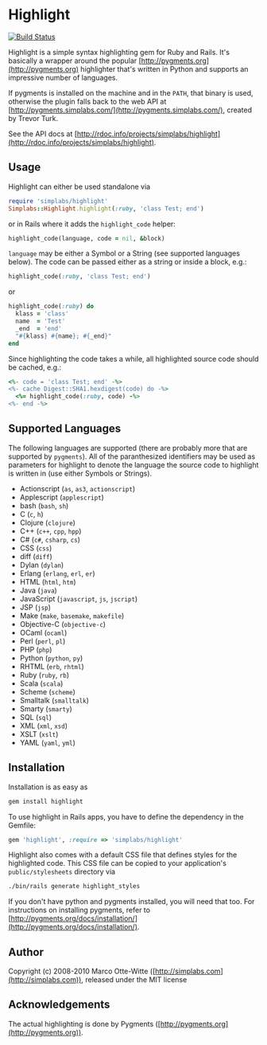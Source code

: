 Highlight
=========

[![Build Status](https://travis-ci.org/simplabs/highlight.png)](https://travis-ci.org/simplabs/highlight)

Highlight is a simple syntax highlighting gem for Ruby and Rails. It's basically a
wrapper around the popular [http://pygments.org](http://pygments.org) highlighter that's
written in Python and supports an impressive number of languages.

If pygments is installed on the machine and in the `PATH`, that binary is used, otherwise
the plugin falls back to the web API at [http://pygments.simplabs.com/](http://pygments.simplabs.com/),
created by Trevor Turk.

See the API docs at [http://rdoc.info/projects/simplabs/highlight](http://rdoc.info/projects/simplabs/highlight).

Usage
-----

Highlight can either be used standalone via

```ruby
require 'simplabs/highlight'
Simplabs::Highlight.highlight(:ruby, 'class Test; end')
```

or in Rails where it adds the `highlight_code` helper:

```ruby
highlight_code(language, code = nil, &block)
```

`language` may be either a Symbol or a String (see supported languages
below). The code can be passed either as a string or inside a block, e.g.:

```ruby
highlight_code(:ruby, 'class Test; end')
```

or

```ruby
highlight_code(:ruby) do
  klass = 'class'
  name  = 'Test'
  _end  = 'end'
  "#{klass} #{name}; #{_end}"
end
```

Since highlighting the code takes a while, all highlighted source code
should be cached, e.g.:

```ruby
<%- code = 'class Test; end' -%>
<%- cache Digest::SHA1.hexdigest(code) do -%>
  <%= highlight_code(:ruby, code) -%>
<%- end -%>
```


Supported Languages
-------------------

The following languages are supported (there are probably more that are supported by `pygments`).
All of the paranthesized identifiers may be used as parameters for highlight to denote the
language the source code to highlight is written in (use either Symbols or Strings).

  * Actionscript (`as`, `as3`, `actionscript`)
  * Applescript (`applescript`)
  * bash (`bash`, `sh`)
  * C (`c`, `h`)
  * Clojure (`clojure`)
  * C++ (`c++`, `cpp`, `hpp`)
  * C# (`c#`, `csharp`, `cs`)
  * CSS (`css`)
  * diff (`diff`)
  * Dylan (`dylan`)
  * Erlang (`erlang`, `erl`, `er`)
  * HTML (`html`, `htm`)
  * Java (`java`)
  * JavaScript (`javascript`, `js`, `jscript`)
  * JSP (`jsp`)
  * Make (`make`, `basemake`, `makefile`)
  * Objective-C (`objective-c`)
  * OCaml (`ocaml`)
  * Perl (`perl`, `pl`)
  * PHP (`php`)
  * Python (`python`, `py`)
  * RHTML (`erb`, `rhtml`)
  * Ruby (`ruby`, `rb`)
  * Scala (`scala`)
  * Scheme (`scheme`)
  * Smalltalk (`smalltalk`)
  * Smarty (`smarty`)
  * SQL (`sql`)
  * XML (`xml`, `xsd`)
  * XSLT (`xslt`)
  * YAML (`yaml`, `yml`)


Installation
------------

Installation is as easy as

```bash
gem install highlight
```

To use highlight in Rails apps, you have to define the dependency in the Gemfile:

```ruby
gem 'highlight', :require => 'simplabs/highlight'
```

Highlight also comes with a default CSS file that defines styles for the highlighted code. This CSS file can be copied to
your application's `public/stylesheets` directory via

```bash
./bin/rails generate highlight_styles
```

If you don't have python and pygments installed, you will need that too.
For instructions on installing pygments, refer to
[http://pygments.org/docs/installation/](http://pygments.org/docs/installation/).


Author
------

Copyright (c) 2008-2010 Marco Otte-Witte ([http://simplabs.com](http://simplabs.com)),
released under the MIT license


Acknowledgements
----------------

The actual highlighting is done by Pygments ([http://pygments.org](http://pygments.org)).
